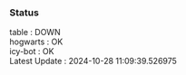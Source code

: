 ### Status


table : DOWN  
hogwarts : OK  
icy-bot : OK  
Latest Update : 2024-10-28 11:09:39.526975
